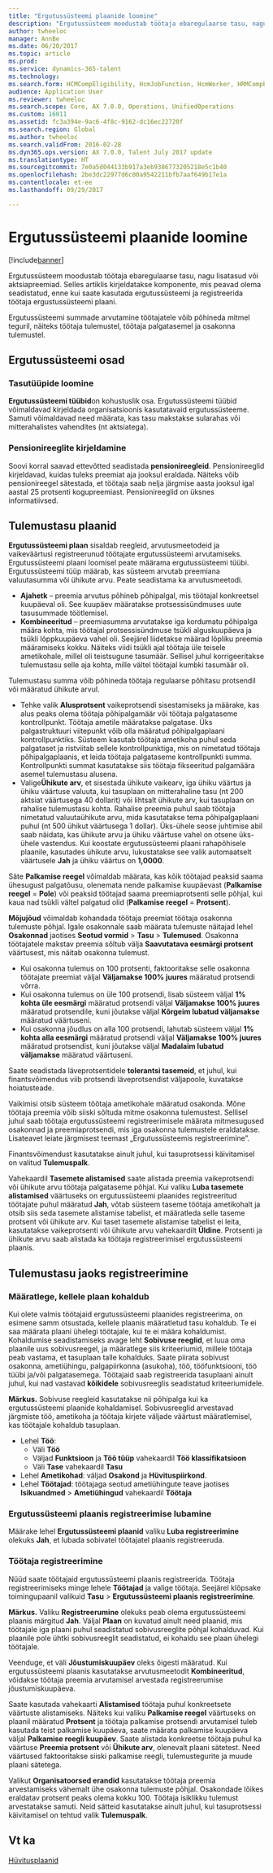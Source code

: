 ```yaml
---
title: "Ergutussüsteemi plaanide loomine"
description: "Ergutussüsteem moodustab töötaja ebaregulaarse tasu, nagu lisatasud või aktsiapreemiad. Selles teemas kirjeldatakse komponente, mis peavad olema seadistatud, enne kui saate kasutada ergutussüsteemi ja registreerida töötaja ergutussüsteemi plaani."
author: twheeloc
manager: AnnBe
ms.date: 06/20/2017
ms.topic: article
ms.prod: 
ms.service: dynamics-365-talent
ms.technology: 
ms.search.form: HCMCompEligibility, HcmJobFunction, HcmWorker, HRMCompPerfPlan
audience: Application User
ms.reviewer: twheeloc
ms.search.scope: Core, AX 7.0.0, Operations, UnifiedOperations
ms.custom: 16011
ms.assetid: fc3a394e-9ac6-4f8c-9162-dc16ec22720f
ms.search.region: Global
ms.author: twheeloc
ms.search.validFrom: 2016-02-28
ms.dyn365.ops.version: AX 7.0.0, Talent July 2017 update
ms.translationtype: HT
ms.sourcegitcommit: 7e0a5d044133b917a3eb9386773205218e5c1b40
ms.openlocfilehash: 2be3dc22977d6c00a9542211bfb7aaf649b17e1a
ms.contentlocale: et-ee
ms.lasthandoff: 09/29/2017

---
```


# <a name="create-variable-compensation-plans"></a>Ergutussüsteemi plaanide loomine

[!include[banner](includes/banner.md)]


Ergutussüsteem moodustab töötaja ebaregulaarse tasu, nagu lisatasud või aktsiapreemiad. Selles artiklis kirjeldatakse komponente, mis peavad olema seadistatud, enne kui saate kasutada ergutussüsteemi ja registreerida töötaja ergustussüsteemi plaani.

Ergutussüsteemi summade arvutamine töötajatele võib põhineda mitmel teguril, näiteks töötaja tulemustel, töötaja palgatasemel ja osakonna tulemustel.

## <a name="variable-compensation-components"></a>Ergutussüsteemi osad
### <a name="create-compensation-types"></a>Tasutüüpide loomine

**Ergutussüsteemi tüübid**on kohustuslik osa. Ergutussüsteemi tüübid võimaldavad kirjeldada organisatsioonis kasutatavaid ergutussüsteeme. Samuti võimaldavad need määrata, kas tasu makstakse sularahas või mitterahalistes vahendites (nt aktsiatega).

### <a name="describe-vesting-rules"></a>Pensionireeglite kirjeldamine

Soovi korral saavad ettevõtted seadistada **pensionireegleid**. Pensionireeglid kirjeldavad, kuidas tuleks preemiat aja jooksul eraldada. Näiteks võib pensionireegel sätestada, et töötaja saab nelja järgmise aasta jooksul igal aastal 25 protsenti kogupreemiast. Pensionireeglid on üksnes informatiivsed.

## <a name="variable-compensation-plans"></a>Tulemustasu plaanid
**Ergutussüsteemi plaan** sisaldab reegleid, arvutusmeetodeid ja vaikeväärtusi registreerunud töötajate ergutussüsteemi arvutamiseks. Ergutussüsteemi plaani loomisel peate määrama ergutussüsteemi tüübi. Ergutussüsteemi tüüp määrab, kas süsteem arvutab preemiana valuutasumma või ühikute arvu. Peate seadistama ka arvutusmeetodi.

-   **Ajahetk** – preemia arvutus põhineb põhipalgal, mis töötajal konkreetsel kuupäeval oli. See kuupäev määratakse protsessisündmuses uute tasusummade töötlemisel.
-   **Kombineeritud** – preemiasumma arvutatakse iga kordumatu põhipalga määra kohta, mis töötajal protsessisündmuse tsükli alguskuupäeva ja tsükli lõppkuupäeva vahel oli. Seejärel liidetakse määrad lõpliku preemia määramiseks kokku. Näiteks viidi tsükli ajal töötaja üle teisele ametikohale, millel oli teistsugune tasumäär. Sellisel juhul korrigeeritakse tulemustasu selle aja kohta, mille vältel töötajal kumbki tasumäär oli.

Tulemustasu summa võib põhineda töötaja regulaarse põhitasu protsendil või määratud ühikute arvul.

-   Tehke valik **Alusprotsent** vaikeprotsendi sisestamiseks ja määrake, kas alus peaks olema töötaja põhipalgamäär või töötaja palgataseme kontrollpunkt. Töötaja ametile määratakse palgatase. Üks palgastruktuuri viitepunkt võib olla määratud põhipalgaplaani kontrollpunktiks. Süsteem kasutab töötaja ametikoha puhul seda palgataset ja ristviitab sellele kontrollpunktiga, mis on nimetatud töötaja põhipalgaplaanis, et leida töötaja palgataseme kontrollpunkti summa. Kontrollpunkti summat kasutatakse siis töötaja fikseeritud palgamäära asemel tulemustasu alusena.
-   Valige**Ühikute arv**, et sisestada ühikute vaikearv, iga ühiku väärtus ja ühiku väärtuse valuuta, kui tasuplaan on mitterahaline tasu (nt 200 aktsiat väärtusega 40 dollarit) või lihtsalt ühikute arv, kui tasuplaan on rahalise tulemustasu kohta. Rahalise preemia puhul saab töötaja nimetatud valuutaühikute arvu, mida kasutatakse tema põhipalgaplaani puhul (nt 500 ühikut väärtusega 1 dollar). Üks-ühele seose juhtimise abil saab näidata, kas ühikute arvu ja ühiku väärtuse vahel on otsene üks-ühele vastendus. Kui koostate ergutussüsteemi plaani rahapõhisele plaanile, kasutades ühikute arvu, lukustatakse see valik automaatselt väärtusele **Jah** ja ühiku väärtus on **1,0000**.

Säte **Palkamise reegel** võimaldab määrata, kas kõik töötajad peaksid saama ühesugust palgatõusu, olenemata nende palkamise kuupäevast (**Palkamise reegel** = **Pole**) või peaksid töötajad saama preemiaprotsenti selle põhjal, kui kaua nad tsükli vältel palgatud olid (**Palkamise reegel** = **Protsent**). 

**Mõjujõud** võimaldab kohandada töötaja preemiat töötaja osakonna tulemuste põhjal. Igale osakonnale saab määrata tulemuste näitajad lehel **Osakonnad** jaotises **Seotud vormid** &gt; **Tasu** &gt; **Tulemused**. Osakonna töötajatele makstav preemia sõltub välja **Saavutatava eesmärgi protsent** väärtusest, mis näitab osakonna tulemust.

-   Kui osakonna tulemus on 100 protsenti, faktooritakse selle osakonna töötajate preemiat väljal **Väljamakse 100% juures** määratud protsendi võrra.
-   Kui osakonna tulemus on üle 100 protsendi, lisab süsteem väljal **1% kohta üle eesmärgi** määratud protsendi väljal **Väljamakse 100% juures** määratud protsendile, kuni jõutakse väljal **Kõrgeim lubatud väljamakse** määratud väärtuseni.
-   Kui osakonna jõudlus on alla 100 protsendi, lahutab süsteem väljal **1% kohta alla eesmärgi** määratud protsendi väljal **Väljamakse 100% juures** määratud protsendist, kuni jõutakse väljal **Madalaim lubatud väljamakse** määratud väärtuseni.

Saate seadistada läveprotsentidele **tolerantsi tasemeid**, et juhul, kui finantsvõimendus viib protsendi läveprotsendist väljapoole, kuvatakse hoiatusteade. 

Vaikimisi otsib süsteem töötaja ametikohale määratud osakonda. Mõne töötaja preemia võib siiski sõltuda mitme osakonna tulemustest. Sellisel juhul saab töötaja ergutussüsteemi registreerimisele määrata mitmesugused osakonnad ja preemiaprotsendi, mis iga osakonna tulemustele eraldatakse. Lisateavet leiate järgmisest teemast „Ergutussüsteemis registreerimine”. 

Finantsvõimendust kasutatakse ainult juhul, kui tasuprotsessi käivitamisel on valitud **Tulemuspalk**. 

Vahekaardil **Tasemete alistamised** saate alistada preemia vaikeprotsendi või ühikute arvu töötaja palgataseme põhjal. Kui valiku **Luba tasemete alistamised** väärtuseks on ergutussüsteemi plaanides registreeritud töötajate puhul määratud **Jah**, võtab süsteem taseme töötaja ametikohalt ja otsib siis seda tasemete alistamise tabelist, et määratleda selle taseme protsent või ühikute arv. Kui taset tasemete alistamise tabelist ei leita, kasutatakse vaikeprotsenti või ühikute arvu vahekaardilt **Üldine**. Protsenti ja ühikute arvu saab alistada ka töötaja registreerimisel ergutussüsteemi plaanis.

## <a name="variable-compensation-enrollment"></a>Tulemustasu jaoks registreerimine
### <a name="determine-who-is-eligible-for-the-plan"></a>Määratlege, kellele plaan kohaldub

Kui olete valmis töötajaid ergutussüsteemi plaanides registreerima, on esimene samm otsustada, kellele plaanis määratletud tasu kohaldub. Te ei saa määrata plaani ühelegi töötajale, kui te ei määra kohaldumist. Kohaldumise seadistamiseks avage leht **Sobivuse reeglid**, et luua oma plaanile uus sobivusreegel, ja määratlege siis kriteeriumid, millele töötaja peab vastama, et tasuplaan talle kohalduks. Saate piirata sobivust osakonna, ametiühingu, palgapiirkonna (asukoha), töö, tööfunktsiooni, töö tüübi ja/või palgatasemega. Töötajaid saab registreerida tasuplaani ainult juhul, kui nad vastavad **kõikidele** sobivusreeglis seadistatud kriteeriumidele. 

**Märkus.** Sobivuse reegleid kasutatakse nii põhipalga kui ka ergutussüsteemi plaanide kohaldamisel. Sobivusreeglid arvestavad järgmiste töö, ametikoha ja töötaja kirjete väljade väärtust määratlemisel, kas töötajale kohaldub tasuplaan.

-   Lehel **Töö**:
    -   Väli **Töö**
    -   Väljad **Funktsioon** ja **Töö tüüp** vahekaardil **Töö klassifikatsioon**
    -   Väli **Tase** vahekaardil **Tasu**
-   Lehel **Ametikohad**: väljad **Osakond** ja **Hüvituspiirkond**.
-   Lehel **Töötajad**: töötajaga seotud ametiühingute teave jaotises **Isikuandmed** &gt; **Ametiühingud** vahekaardil ****Töötaja****

### <a name="enable-enrollment-for-the-variable-compensation-plan"></a>Ergutussüsteemi plaanis registreerimise lubamine

Määrake lehel **Ergutussüsteemi plaanid** valiku **Luba registreerimine** olekuks **Jah**, et lubada sobivatel töötajatel plaanis registreeruda.

### <a name="enroll-the-employee"></a>Töötaja registreerimine

Nüüd saate töötajaid ergutussüsteemi plaanis registreerida. Töötaja registreerimiseks minge lehele **Töötajad** ja valige töötaja. Seejärel klõpsake toimingupaanil valikuid **Tasu** &gt; **Ergutussüsteemi plaanis registreerimine**. 

**Märkus.** Valiku **Registreerumine** olekuks peab olema ergutussüsteemi plaanis märgitud **Jah**. Väljal **Plaan** on kuvatud ainult need plaanid, mis töötajale iga plaani puhul seadistatud sobivusreeglite põhjal kohalduvad. Kui plaanile pole ühtki sobivusreeglit seadistatud, ei kohaldu see plaan ühelegi töötajale. 

Veenduge, et väli **Jõustumiskuupäev** oleks õigesti määratud. Kui ergutussüsteemi plaanis kasutatakse arvutusmeetodit **Kombineeritud**, võidakse töötaja preemia arvutamisel arvestada registreerumise jõustumiskuupäeva. 

Saate kasutada vahekaarti **Alistamised** töötaja puhul konkreetsete väärtuste alistamiseks. Näiteks kui valiku **Palkamise reegel** väärtuseks on plaanil määratud **Protsent** ja töötaja palkamise protsendi arvutamisel tuleb kasutada teist palkamise kuupäeva, saate määrata palkamise kuupäeva väljal **Palkamise reegli kuupäev**. Saate alistada konkreetse töötaja puhul ka väärtuse **Preemia protsent** või **Ühikute arv**, olenevalt plaani sätetest. Need väärtused faktooritakse siiski palkamise reegli, tulemustegurite ja muude plaani sätetega. 

Valikut **Organisatoorsed erandid** kasutatakse töötaja preemia arvestamiseks vähemalt ühe osakonna tulemuste põhjal. Osakondade lõikes eraldatav protsent peaks olema kokku 100. Töötaja isiklikku tulemust arvestatakse samuti. Neid sätteid kasutatakse ainult juhul, kui tasuprotsessi käivitamisel on tehtud valik **Tulemuspalk**.

<a name="see-also"></a>Vt ka
--------

[Hüvitusplaanid](compensation-plans.md)




